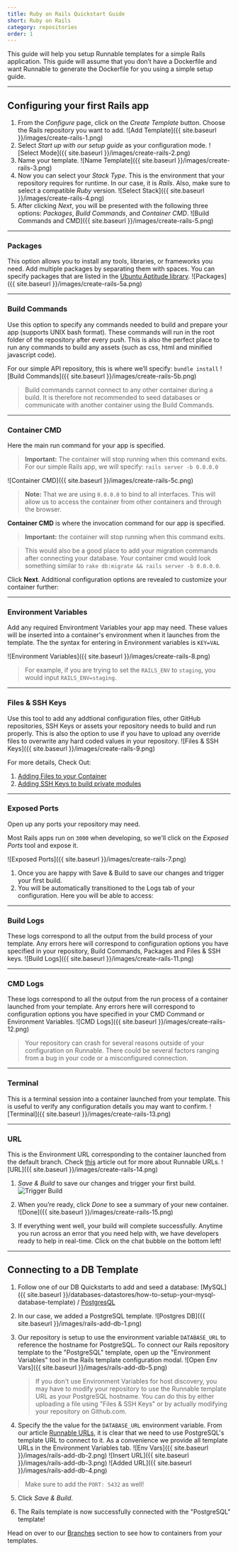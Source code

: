 ```yaml
---
title: Ruby on Rails Quickstart Guide
short: Ruby on Rails
category: repositories
order: 1
---
```


This guide will help you setup Runnable templates for a simple Rails application. This guide will assume that you don’t have a Dockerfile and want Runnable to generate the Dockerfile for you using a simple setup guide.

---

## Configuring your first Rails app

1. From the *Configure* page, click on the *Create Template* button. Choose the Rails repository you want to add.
![Add Template]({{ site.baseurl }}/images/create-rails-1.png)
2. Select _Start up with our setup guide_ as your configuration mode.
![Select Mode]({{ site.baseurl }}/images/create-rails-2.png)
3. Name your template.
![Name Template]({{ site.baseurl }}/images/create-rails-3.png)
4. Now you can select your *Stack Type*. This is the environment that your repository requires for runtime. In our case, it is *Rails*. Also, make sure to select a compatible *Ruby* version.
![Select Stack]({{ site.baseurl }}/images/create-rails-4.png)
5. After clicking *Next*, you will be presented with the following three options: *Packages*, *Build Commands*, and *Container CMD*.
![Build Commands and CMD]({{ site.baseurl }}/images/create-rails-5.png)

---

### Packages

This option allows you to install any tools, libraries, or frameworks you need. Add multiple packages by separating them with spaces. You can specify packages that are listed in the [Ubuntu Aptitude library](http://packages.ubuntu.com/).
![Packages]({{ site.baseurl }}/images/create-rails-5a.png)

---

### Build Commands

Use this option to specify any commands needed to build and prepare your app (supports UNIX bash format). These commands will run in the root folder of the repository after every push. This is also the perfect place to run any commands to build any assets (such as css, html and minified javascript code).

For our simple API repository, this is where we’ll specify:
`bundle install`
![Build Commands]({{ site.baseurl }}/images/create-rails-5b.png)

> Build commands cannot connect to any other container during a build. It is therefore not recommended to seed databases or communicate with another container using the Build Commands.

---

### Container CMD

Here the main run command for your app is specified.

> **Important:** The container will stop running when this command exits. For our simple Rails app, we will specify: `rails server -b 0.0.0.0`

![Container CMD]({{ site.baseurl }}/images/create-rails-5c.png)

> **Note:** That we are using `0.0.0.0` to bind to all interfaces. This will allow us to access the container from other containers and through the browser.

__Container CMD__ is where the invocation command for our app is specified. 

> **Important:** the container will stop running when this command exits.

> This would also be a good place to add your migration commands after connecting your database. Your container cmd would look something similar to `rake db:migrate && rails server -b 0.0.0.0`.

Click __Next__. Additional configuration options are revealed to customize your container further:

---

### Environment Variables

Add any required Environtment Variables your app may need. These values will be inserted into a container's environment when it launches from the template. The the syntax for entering in Environment variables is `KEY=VAL`

![Environment Variables]({{ site.baseurl }}/images/create-rails-8.png)

> For example, if you are trying to set the `RAILS_ENV` to `staging`, you would input `RAILS_ENV=staging`.

---

### Files & SSH Keys

Use this tool to add any addtional configuration files, other GitHub repositories, SSH Keys or assets your repository needs to build and run properly. This is also the option to use if you have to upload any override files to overwrite any hard coded values in your repository.
![Files & SSH Keys]({{ site.baseurl }}/images/create-rails-9.png)

For more details, Check Out:

1. [Adding Files to your Container]({{site.baseurl}}/repositories/adding-files-and-ssh-keys)
2. [Adding SSH Keys to build private modules]({{site.baseurl}}/troubleshooting/my-build-is-failing-because-of-no-such-key-or-host-key-verification-failed-what-do-i-do)

---

### Exposed Ports

Open up any ports your repository may need.

Most Rails apps run on `3000` when developing, so we'll click on the *Exposed Ports* tool and expose it. 

![Exposed Ports]({{ site.baseurl }}/images/create-rails-7.png)

1. Once you are happy with Save & Build to save our changes and trigger your first build.
2. You will be automatically transitioned to the Logs tab of your configuration. Here you will be able to access:

---

### Build Logs

These logs correspond to all the output from the build process of your template. Any errors here will correspond to configuration options you have specified in your repository, Build Commands, Packages and Files & SSH keys.
![Build Logs]({{ site.baseurl }}/images/create-rails-11.png)

---

### CMD Logs

These logs correspond to all the output from the run process of a container launched from your template. Any errors here will correspond to configuration options you have specified in your CMD Command or Environment Variables.
![CMD Logs]({{ site.baseurl }}/images/create-rails-12.png)

> Your repository can crash for several reasons outside of your configuration on Runnable. There could be several factors ranging from a bug in your code or a misconfigured connection.

---

### Terminal

This is a terminal session into a container launched from your template. This is useful to verify any configuration details you may want to confirm.
![Terminal]({{ site.baseurl }}/images/create-rails-13.png)

---

### URL

This is the Environment URL corresponding to the container launched from the default branch. Check [this]({{site.baseurl}}/networking/runnable-urls-explained) article out for more about Runnable URLs.
![URL]({{ site.baseurl }}/images/create-rails-14.png)


1. *Save & Build* to save our changes and trigger your first build. ![Trigger Build](https://support.runnable.com/hc/en-us/article_attachments/203162596/Screen_Shot_2016-03-16_at_9.26.49_PM.png)

2. When you’re ready, click *Done* to see a summary of your new container.
![Done]({{ site.baseurl }}/images/create-rails-15.png)

3. If everything went well, your build will complete successfully. Anytime you run across an error that you need help with, we have developers ready to help in real-time. Click on the chat bubble on the bottom left!

---

## Connecting to a DB Template

1. Follow one of our DB Quickstarts to add and seed a database: [MySQL]({{ site.baseurl }}/databases-datastores/how-to-setup-your-mysql-database-template) / [PostgresQL]({{site.baseurl}}/databases-datastores/how-to-setup-your-postgres-database-template)

2. In our case, we added a PostgreSQL template.
![Postgres DB]({{ site.baseurl }}/images/rails-add-db-1.png)

3. Our repository is setup to use the environment variable `DATABASE_URL` to reference the hostname for PostgreSQL. To connect our Rails repository template to the "PostgreSQL" template, open up the "Environment Variables" tool in the Rails template configuration modal.
  ![Open Env Vars]({{ site.baseurl }}/images/rails-add-db-5.png)

    > If you don't use Environment Variables for host discovery, you may have to modify your repository to use the Runnable template URL as your PostgreSQL hostname. You can do this by either uploading a file using "Files & SSH Keys" or by actually modifying your repository on Github.com.

4. Specify the the value for the `DATABASE_URL` environment variable. From our article [Runnable URLs]({{site.baseurl}}/networking/runnable-urls-explained), it is clear that we need to use PostgreSQL's template URL to connect to it. As a convenience we provide all template URLs in the Environment Variables tab.
![Env Vars]({{ site.baseurl }}/images/rails-add-db-2.png) ![Insert URL]({{ site.baseurl }}/images/rails-add-db-3.png) ![Added URL]({{ site.baseurl }}/images/rails-add-db-4.png)

  > Make sure to add the `PORT: 5432` as well!

5. Click *Save & Build*.

6. The Rails template is now successfully connected with the "PostgreSQL" template!

Head on over to our [Branches]({{site.baseurl}}/troubleshooting/i-dont-see-my-branches-being-added-on-runnable) section to see how to containers from your templates.
